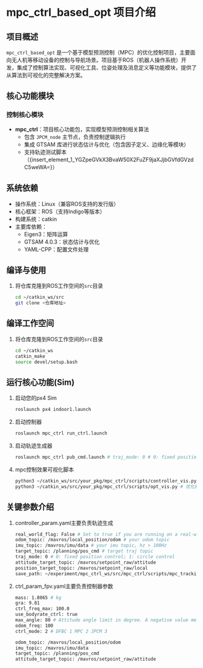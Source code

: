 # mpc_ctrl_based_opt 项目介绍

## 项目概述
`mpc_ctrl_based_opt` 是一个基于模型预测控制（MPC）的优化控制项目，主要面向无人机等移动设备的控制与导航场景。项目基于ROS（机器人操作系统）开发，集成了控制算法实现、可视化工具、位姿处理及消息定义等功能模块，提供了从算法到可视化的完整解决方案。

## 核心功能模块

### 控制核心模块
- **mpc_ctrl**：项目核心功能包，实现模型预测控制相关算法
  - 包含 `JPCM_node` 主节点，负责控制逻辑执行
  - 集成 GTSAM 库进行状态估计与优化（包含因子定义、边缘化等模块）
  - 支持轨迹测试脚本（{insert\_element\_1\_YGZpeGVkX3BvaW50X2FuZF9jaXJjbGVfdGVzdC5weWA=}）

## 系统依赖
- 操作系统：Linux（兼容ROS支持的发行版）
- 核心框架：ROS（支持Indigo等版本）
- 构建系统：catkin
- 主要库依赖：
  - Eigen3：矩阵运算
  - GTSAM 4.0.3：状态估计与优化
  - YAML-CPP：配置文件处理

## 编译与使用
1. 将仓库克隆到ROS工作空间的`src`目录
   ```bash
   cd ~/catkin_ws/src
   git clone <仓库地址>
   
## 编译工作空间
1. 将仓库克隆到ROS工作空间的`src`目录
   ```bash
   cd ~/catkin_ws
   catkin_make
   source devel/setup.bash

## 运行核心功能(Sim)
1. 启动您的px4 Sim
   ```bash
   roslaunch px4 indoor1.launch
2. 启动控制器
   ```bash
   roslaunch mpc_ctrl run_ctrl.launch
3. 启动轨迹生成器
   ```bash
   roslaunch mpc_ctrl pub_cmd.launch # traj_mode: 0 # 0: fixed position control; 1: circle control
3. mpc控制效果可视化脚本
   ```bash
   python3 ~/catkin_ws/src/your_pkg/mpc_ctrl/scripts/controller_vis.py  # 轨迹跟踪结果分析可视化
   python3 ~/catkin_ws/src/your_pkg/mpc_ctrl/scripts/opt_vis.py # 优化结果分析可视化

## 关键参数介绍
1. controller_param.yaml主要负责轨迹生成
   ```bash
   real_world_flag: False # Set to true if you are running on a real-world drone, false for simulation.
   odom_topic: /mavros/local_position/odom # your odom topic
   imu_topic: /mavros/imu/data # your imu topic, hz > 100Hz
   target_topic: /planning/pos_cmd # target traj topic
   traj_mode: 0 # 0: fixed position control; 1: circle control
   attitude_target_topic: /mavros/setpoint_raw/attitude
   position_target_topic: /mavros/setpoint_raw/local
   save_path: ~/experiment/mpc_ctrl_ws/src/mpc_ctrl/scripts/mpc_tracking_data.csv
2. ctrl_param_fpv.yaml主要负责控制器参数
   ```bash
   mass: 1.8065 # kg
   gra: 9.81
   ctrl_freq_max: 100.0
   use_bodyrate_ctrl: true
   max_angle: 80 # Attitude angle limit in degree. A negative value means no limit.
   odom_freq: 100
   ctrl_mode: 2 # DFBC 1 MPC 2 JPCM 3

   odom_topic: /mavros/local_position/odom
   imu_topic: /mavros/imu/data
   target_topic: /planning/pos_cmd
   attitude_target_topic: /mavros/setpoint_raw/attitude
